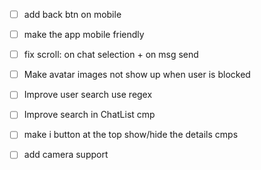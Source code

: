 * [ ] add back btn on mobile
* [ ] make the app mobile friendly

* [ ] fix scroll: on chat selection + on msg send

* [ ] Make avatar images not show up when user is blocked
* [ ] Improve user search use regex
* [ ] Improve search in ChatList cmp

* [ ] make i button at the top show/hide the details cmps
* [ ] add camera support